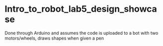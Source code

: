 # Intro_to_robot_lab5_design_showcase
Done through Arduino and assumes the code is uploaded to a bot with two motors/wheels, draws shapes when given a pen
